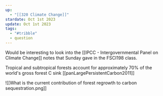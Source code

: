```yaml
---
up:
  - "[[320 Climate Change]]"
stardate: Oct 1st 2023
update: Oct 1st 2023
tags:
  - "#tribble"
  - question
---
```


Would be interesting to look into the [[IPCC - Intergovernmental Panel on Climate Change]] notes that Sunday gave in the FSCI198 class.

 Tropical and subtropical forests account for approximately 70% of the world's gross forest C sink [[panLargePersistentCarbon2011]]


![[What is the current contribution of forest regrowth to carbon sequestration.png]]
